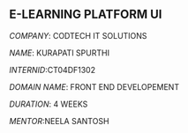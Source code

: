 ## E-LEARNING PLATFORM UI

*COMPANY*: CODTECH IT SOLUTIONS

*NAME*: KURAPATI SPURTHI

*INTERNID*:CT04DF1302

*DOMAIN NAME*: FRONT END DEVELOPEMENT

*DURATION*: 4 WEEKS

*MENTOR*:NEELA SANTOSH
